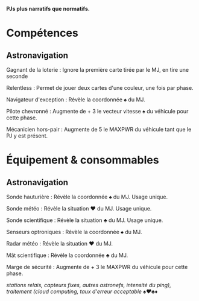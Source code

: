 **PJs plus narratifs que normatifs.**

# Compétences

## Astronavigation

Gagnant de la loterie
: Ignore la première carte tirée par le MJ, en tire une seconde

Relentless
: Permet de jouer deux cartes d'une couleur, une fois par phase.

Navigateur d'exception
: Révèle la coordonnée ♠︎ du MJ.

Pilote chevronné
: Augmente de + 3 le vecteur vitesse ♠︎ du véhicule pour cette phase.

Mécanicien hors-pair
: Augmente de 5 le MAXPWR du véhicule tant que le PJ y est présent.

# Équipement & consommables

## Astronavigation

Sonde hauturière
: Révèle la coordonnée ♠︎ du MJ. Usage unique.

Sonde météo
: Révèle la situation ♥︎ du MJ. Usage unique.

Sonde scientifique
: Révèle la situation ♣︎ du MJ. Usage unique.

Senseurs optroniques
: Révèle la coordonnée ♠︎ du MJ.

Radar météo
: Révèle la situation ♥︎ du MJ.

Mât scientifique
: Révèle la coordonnée ♣︎ du MJ.

Marge de sécurité
: Augmente de + 3 le MAXPWR du véhicule pour cette phase.

*stations relais, capteurs fixes, autres astronefs, intensité du ping), traitement (cloud computing, taux d'erreur acceptable ♠︎♥︎♣︎♦︎*